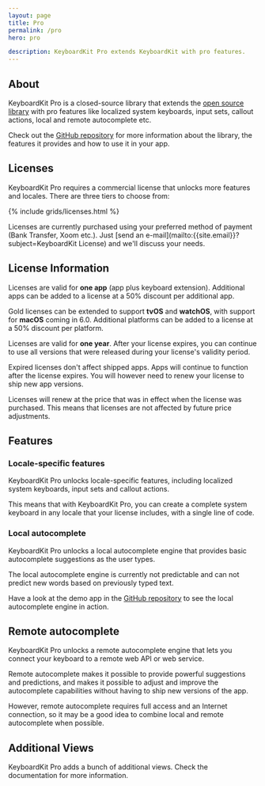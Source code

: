 ```yaml
---
layout: page
title: Pro
permalink: /pro
hero: pro

description: KeyboardKit Pro extends KeyboardKit with pro features.
---
```



## About

KeyboardKit Pro is a closed-source library that extends the [open source library](/open-source) with pro features like localized system keyboards, input sets, callout actions, local and remote autocomplete etc.

Check out the [GitHub repository]({{site.github_repo_pro}}) for more information about the library, the features it provides and how to use it in your app.


## Licenses

KeyboardKit Pro requires a commercial license that unlocks more features and locales. There are three tiers to choose from:

{% include grids/licenses.html %}

Licenses are currently purchased using your preferred method of payment (Bank Transfer, Xoom etc.). Just [send an e-mail](mailto:{{site.email}}?subject=KeyboardKit License) and we'll discuss your needs.


## License Information

Licenses are valid for **one app** (app plus keyboard extension). Additional apps can be added to a license at a 50% discount per additional app.

Gold licenses can be extended to support **tvOS** and **watchOS**, with support for **macOS** coming in 6.0. Additional platforms can be added to a license at a 50% discount per platform.

Licenses are valid for **one year**. After your license expires, you can continue to use all versions that were released during your license's validity period.

Expired licenses don't affect shipped apps. Apps will continue to function after the license expires. You will however need to renew your license to ship new app versions.

Licenses will renew at the price that was in effect when the license was purchased. This means that licenses are not affected by future price adjustments.


## Features

### Locale-specific features

KeyboardKit Pro unlocks locale-specific features, including localized system keyboards, input sets and callout actions.

This means that with KeyboardKit Pro, you can create a complete system keyboard in any locale that your license includes, with a single line of code.


### Local autocomplete

KeyboardKit Pro unlocks a local autocomplete engine that provides basic autocomplete suggestions as the user types.

The local autocomplete engine is currently not predictable and can not predict new words based on previously typed text.

Have a look at the demo app in the [GitHub repository]({{site.github_repo}}) to see the local autocomplete engine in action.


## Remote autocomplete

KeyboardKit Pro unlocks a remote autocomplete engine that lets you connect your keyboard to a remote web API or web service.

Remote autocomplete makes it possible to provide powerful suggestions and predictions, and makes it possible to adjust and improve the autocomplete capabilities without having to ship new versions of the app. 

However, remote autocomplete requires full access and an Internet connection, so it may be a good idea to combine local and remote autocomplete when possible.


## Additional Views

KeyboardKit Pro adds a bunch of additional views. Check the documentation for more information.